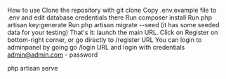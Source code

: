 How to use
Clone the repository with git clone
Copy .env.example file to .env and edit database credentials there
Run composer install
Run php artisan key:generate
Run php artisan migrate --seed (it has some seeded data for your testing)
That's it: launch the main URL.
Click on Register on bottom-right corner, or go directly to /register URL
You can login to adminpanel by going go /login URL and login with credentials admin@admin.com - password


php artisan serve
